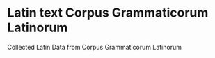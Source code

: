 # Latin text Corpus Grammaticorum Latinorum

Collected Latin Data from Corpus Grammaticorum Latinorum 
